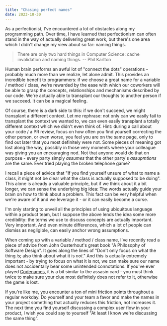 ```yaml
---
title: "Chasing perfect names"
date: 2023-10-30
---
```

 
As a perfectionist, I've encountered a lot of obstacles along my programming path. Over time, I have learned that perfectionism can often stand in the way of actually delivering great work, but there's one area which I didn't change my view about so far: naming things.

> There are only two hard things in Computer Science: cache invalidation and naming things.
-- Phil Karlton

Human brain performs an awful lot of "connect the dots" operations - probably much more than we realize, let alone admit. This provides an incredible benefit to programmers: if we choose a great name for a variable / method / class, we're rewarded by the ease with which our coworkers will be able to grasp the concepts, relationships and mechanisms described by our code. We're actually able to transplant our thoughts to another person if we succeed. It can be a magical feeling.

Of course, there is a dark side to this: if we don't succeed, we might transplant a different context. Let me rephrase: not only can we easily fail to transplant the context we wanted to, we can even easily transplant a totally different context which we didn't even think of. Hint: during a call about your code / a PR review, focus on how often you find yourself correcting the other person, or even worse, you feel you are on the same page, only to find out later that you most definitely were not. Some pieces of meaning got lost along the way, possibly in those very moments where your colleague was giving you an encouraging nod. Not that anyone would do that on purpose - every party simply *assumes* that the other party's *assupmtions* are the same. Ever tried playing the broken telephone game?

I recall a piece of advice that "If you find yourself unsure of what to name a class, it might not be clear what the class is actually supposed to be doing". This alone is already a valuable principle, but if we think about it a bit longer, we can sense the underlying big idea: The words actually guide your brain on how to think about a problem. This fact can be very helpful when we're aware of it and we leverage it - or it can easily become a curse.

I'm only starting to unveil all the principles of using ubiquitous language within a product team, but I suppose the above lends the idea some more credibility: the terms we use to discuss concepts are actually important. Very important. And even minute differences, which a lot of people can dismiss as negligible, can easily anchor wrong assumptions.

When coming up with a variable / method / class name, I've recently read a piece of advice from John Ousterhout's great book "A Philosophy of Software Design". It goes along the lines of "Don't only focus on what the thing *is*; also think about what it is *not*." And this is actually extremely important - by trying to focus on what it is not, we can make sure our name does not accidentally bear some unintended connotations. If you've ever played [Codenames](https://en.wikipedia.org/wiki/Codenames_(board_game)), it is a bit similar to the assasin card - you must think twice to make sure your clue most definitely does not refer to it, otherwise the game is lost.

If you're like me, you encounter a ton of mini friction points throughout a regular workday. Do yourself and your team a favor and make the names in your project something that actually reduces this friction, not increases it. The next time you find yourself discussing a complex user flow in your product, I wish you could say to yourself "At least I know we're discussing the same thing".
